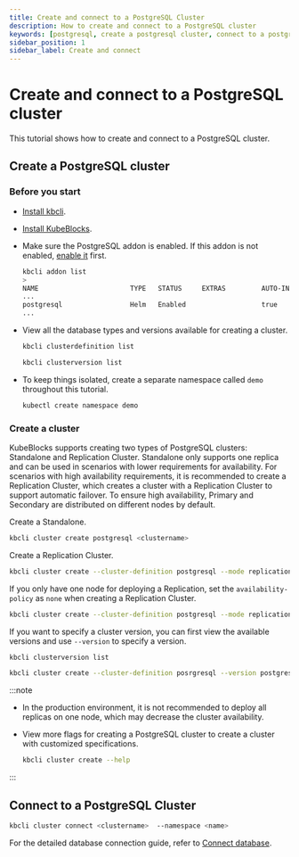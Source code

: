 ```yaml
---
title: Create and connect to a PostgreSQL Cluster
description: How to create and connect to a PostgreSQL cluster
keywords: [postgresql, create a postgresql cluster, connect to a postgresql cluster]
sidebar_position: 1
sidebar_label: Create and connect
---
```


# Create and connect to a PostgreSQL cluster

This tutorial shows how to create and connect to a PostgreSQL cluster.

## Create a PostgreSQL cluster

### Before you start

* [Install kbcli](./../../installation/install-with-kbcli/install-kbcli.md).
* [Install KubeBlocks](./../../installation/install-with-kbcli/install-kubeblocks-with-kbcli.md).
* Make sure the PostgreSQL addon is enabled. If this addon is not enabled, [enable it](./../../overview/supported-addons.md#use-addons) first.
  
  ```bash
  kbcli addon list
  >
  NAME                       TYPE   STATUS     EXTRAS         AUTO-INSTALL   INSTALLABLE-SELECTOR
  ...
  postgresql                 Helm   Enabled                   true
  ...
  ```

* View all the database types and versions available for creating a cluster.

   ```bash
   kbcli clusterdefinition list

   kbcli clusterversion list
   ```

* To keep things isolated, create a separate namespace called `demo` throughout this tutorial.

   ```bash
   kubectl create namespace demo
   ```

### Create a cluster

KubeBlocks supports creating two types of PostgreSQL clusters: Standalone and Replication Cluster. Standalone only supports one replica and can be used in scenarios with lower requirements for availability. For scenarios with high availability requirements, it is recommended to create a Replication Cluster, which creates a cluster with a Replication Cluster to support automatic failover. To ensure high availability, Primary and Secondary are distributed on different nodes by default.

Create a Standalone.

```bash
kbcli cluster create postgresql <clustername>
```

Create a Replication Cluster.

```bash
kbcli cluster create --cluster-definition postgresql --mode replication <clustername>
```

If you only have one node for deploying a Replication, set the `availability-policy` as `none` when creating a Replication Cluster.

```bash
kbcli cluster create --cluster-definition postgresql --mode replication --availability-policy none <clustername>
```

If you want to specify a cluster version, you can first view the available versions and use `--version` to specify a version.

```bash
kbcli clusterversion list

kbcli cluster create --cluster-definition posrgresql --version postgresql-14.8.0
```

:::note

* In the production environment, it is not recommended to deploy all replicas on one node, which may decrease the cluster availability.
* View more flags for creating a PostgreSQL cluster to create a cluster with customized specifications.
  
  ```bash
  kbcli cluster create --help
  ```

:::

## Connect to a PostgreSQL Cluster

```bash
kbcli cluster connect <clustername>  --namespace <name>
```

For the detailed database connection guide, refer to [Connect database](./../../connect_database/overview-of-database-connection.md).
